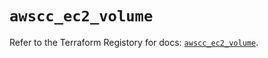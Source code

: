 # `awscc_ec2_volume`

Refer to the Terraform Registory for docs: [`awscc_ec2_volume`](https://registry.terraform.io/providers/hashicorp/awscc/0.70.0/docs/resources/ec2_volume).
